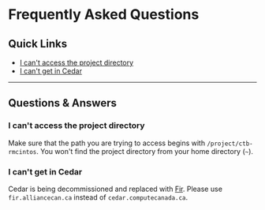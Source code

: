 # Frequently Asked Questions

## Quick Links
- [I can't access the project directory](#i-cant-access-the-project-directory)
- [I can't get in Cedar](#i-cant-get-in-cedar)

---

## Questions & Answers

### I can't access the project directory

Make sure that the path you are trying to access begins with `/project/ctb-rmcintos`. You won't find the project directory from your home directory (`~`).

### I can't get in Cedar

Cedar is being decommissioned and replaced with [Fir](https://docs.alliancecan.ca/wiki/Fir). Please use `fir.alliancecan.ca` instead of `cedar.computecanada.ca`.
